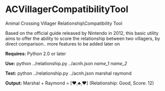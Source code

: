 # ACVillagerCompatibilityTool
Animal Crossing Villager Relationship\Compatibility Tool

Based on the official guide released by Nintendo in 2012, this basic utility aims to offer the ability to score the relationship between two villagers, by direct comparison.. more features to be added later on

**Requires:** Python 2.0 or later

**Use:** python ../relationship.py ../acnh.json *name_1* *name_2*

**Test:** python ../relationship.py ../acnh.json marshal raymond

**Output:** Marshal + Raymond = [♥,♣,♥] (Relationship: Good, Score: 12)

